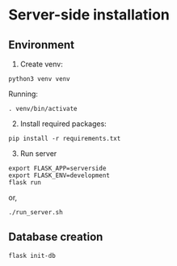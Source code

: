 # Server-side installation
## Environment
1. Create venv:
```
python3 venv venv
```

Running:
```
. venv/bin/activate
```

2. Install required packages:
```
pip install -r requirements.txt
```

3. Run server
```
export FLASK_APP=serverside
export FLASK_ENV=development
flask run
```

or,

```
./run_server.sh
```

## Database creation
```
flask init-db
```
